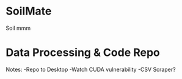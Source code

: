 # SoilMate
Soil mmm

# Data Processing & Code Repo

Notes:
-Repo to Desktop
-Watch CUDA vulnerability
-CSV Scraper?
